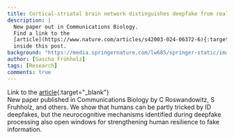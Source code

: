 ```yaml
---
title: Cortical-striatal brain network distinguishes deepfake from real speaker identity
description: |
  New paper out in Communications Biology.
  Find a link to the
  [article](https://www.nature.com/articles/s42003-024-06372-6){:target="_blank"}
  inside this post.
background: "https://media.springernature.com/lw685/springer-static/image/art%3A10.1038%2Fs42003-024-06372-6/MediaObjects/42003_2024_6372_Fig2_HTML.png?as=webp"
author: [Sascha Frühholz]
tags: [Research]
comments: true
---
```


Link to the
[article](https://www.nature.com/articles/s42003-024-06372-6){:target="_blank"}
<br />
New paper published in Communications Biology
by C Roswandowitz, S Fruhholz, and others.
We show that humans can be partly tricked by ID deepfakes, but the neurocognitive
mechanisms identified during deepfake processing also open windows for strengthening
human resilience to fake information.
